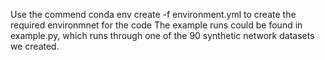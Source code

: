 Use the commend 
conda env create -f environment.yml
to create the required environmnet for the code
The example runs could be found in example.py, which runs through one of the 90 synthetic network datasets we created.

